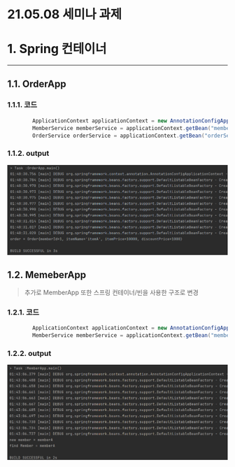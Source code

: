 21.05.08 세미나 과제
=====

# 1. Spring 컨테이너
--------

## 1.1. OrderApp

### 1.1.1. 코드

``` java 
        ApplicationContext applicationContext = new AnnotationConfigApplicationContext(AppConfig.class);
        MemberService memberService = applicationContext.getBean("memberService", MemberService.class);
        OrderService orderService = applicationContext.getBean("orderService", OrderService.class);
```
### 1.1.2. output

<img src="01.png">


## 1.2. MemeberApp
> 추가로 MemberApp 또한 스프링 컨테이너/빈을 사용한 구조로 변경

### 1.2.1. 코드

``` java
        ApplicationContext applicationContext = new AnnotationConfigApplicationContext(AppConfig.class);
        MemberService memberService = applicationContext.getBean("memberService", MemberService.class);
```

### 1.2.2. output

<img src="02.png">






